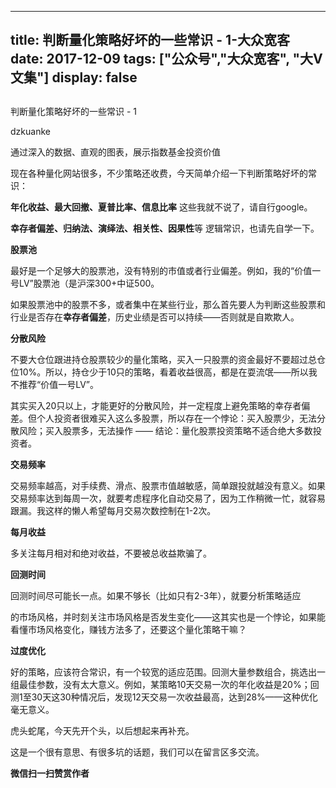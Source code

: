 
---
title:   判断量化策略好坏的一些常识 - 1-大众宽客
date: 2017-12-09
tags: ["公众号","大众宽客", "大V文集"]
display: false
---


## 



判断量化策略好坏的一些常识 - 1




dzkuanke




通过深入的数据、直观的图表，展示指数基金投资价值


现在各种量化网站很多，不少策略还收费，今天简单介绍一下判断策略好坏的常识：



**年化收益、最大回撤、夏普比率、信息比率** 这些我就不说了，请自行google。



**幸存者偏差、归纳法、演绎法、相关性、因果性**等 逻辑常识，也请先自学一下。



**股票池**

最好是一个足够大的股票池，没有特别的市值或者行业偏差。例如，我的“价值一号LV”股票池（是沪深300+中证500。



如果股票池中的股票不多，或者集中在某些行业，那么首先要人为判断这些股票和行业是否存在**幸存者偏差**，历史业绩是否可以持续——否则就是自欺欺人。





**分散风险**

不要大仓位跟进持仓股票较少的量化策略，买入一只股票的资金最好不要超过总仓位10%。所以，持仓少于10只的策略，看着收益很高，都是在耍流氓——所以我不推荐“价值一号LV”。



其实买入20只以上，才能更好的分散风险，并一定程度上避免策略的幸存者偏差。但个人投资者很难买入这么多股票，所以存在一个悖论：买入股票少，无法分散风险；买入股票多，无法操作 —— 结论：量化股票投资策略不适合绝大多数投资者。





**交易频率**

交易频率越高，对手续费、滑点、股票市值越敏感，简单跟投就越没有意义。如果交易频率达到每周一次，就要考虑程序化自动交易了，因为工作稍微一忙，就容易跟漏。我这样的懒人希望每月交易次数控制在1-2次。





**每月收益**

多关注每月相对和绝对收益，不要被总收益欺骗了。





**回测时间**

回测时间尽可能长一点。如果不够长（比如只有2-3年），就要分析策略适应



的市场风格，并时刻关注市场风格是否发生变化——这其实也是一个悖论，如果能看懂市场风格变化，赚钱方法多了，还要这个量化策略干嘛？





**过度优化**

好的策略，应该符合常识，有一个较宽的适应范围。回测大量参数组合，挑选出一组最佳参数，没有太大意义。例如，某策略10天交易一次的年化收益是20%；回测1至30天这30种情况后，发现12天交易一次收益最高，达到28%——这种优化毫无意义。





虎头蛇尾，今天先开个头，以后想起来再补充。



这是一个很有意思、有很多坑的话题，我们可以在留言区多交流。




**微信扫一扫赞赏作者**















